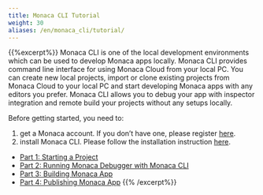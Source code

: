 ```yaml
---
title: Monaca CLI Tutorial
weight: 30
aliases: /en/monaca_cli/tutorial/
---
```


{{%excerpt%}}
Monaca CLI is one of the local development environments which can be
used to develop Monaca apps locally. Monaca CLI provides command line
interface for using Monaca Cloud from your local PC. You can create new
local projects, import or clone existing projects from Monaca Cloud to
your local PC and start developing Monaca apps with any editors you
prefer. Monaca CLI allows you to debug your app with inspector
integration and remote build your projects without any setups locally.

Before getting started, you need to:

1. get a Monaca account. If you don’t have one, please register [here](https://monaca.mobi/en/register/start).
2. install Monaca CLI. Please follow the installation instruction [here](/en/products_guide/monaca_cli/overview/#step-1-cli-installation).

- [Part 1: Starting a Project](/en/tutorials/monaca_cli/starting_project)
- [Part 2: Running Monaca Debugger with Monaca CLI](/en/tutorials/monaca_cli/testing_debugging)
- [Part 3: Building Monaca App](/en/tutorials/monaca_cli/building_app)
- [Part 4: Publishing Monaca App](/en/tutorials/monaca_cli/publishing_app)
{{% /excerpt%}}
